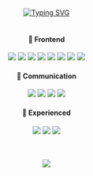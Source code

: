 <div align="center"> 
<br /><br />
<a href="https://git.io/typing-svg"><img src="https://readme-typing-svg.herokuapp.com?font=Caveat&weight=700&size=73&duration=3000&pause=1500&color=9AC5F4&center=true&vCenter=true&width=500&height=80&lines=Hello%2C+I'm+Areum+%3A%3E" alt="Typing SVG" /></a>
<br /><br />

#### 🤍 Frontend
<img src="https://img.shields.io/badge/html5-E34F26?style=flat&logo=html5&logoColor=white">
<img src="https://img.shields.io/badge/css3-1572B6?style=flat&logo=css3&logoColor=white">
<img src="https://img.shields.io/badge/JavaScript-FFE569?style=flat&logo=JavaScript&logoColor=white">
<img src="https://img.shields.io/badge/Next.js-000000?style=flat&logo=Next.js&logoColor=white">
<img src="https://img.shields.io/badge/React-61DAFB?style=flat&logo=React&logoColor=white">
<img src="https://img.shields.io/badge/TypeScript-3178C6?style=flat&logo=TypeScript&logoColor=white">
<img src="https://img.shields.io/badge/Redux-764ABC?style=flat&logo=Redux&logoColor=white">
<img src="https://img.shields.io/badge/styled components-DB7093?style=flat&logo=styled components&logoColor=white">


####  🤍 Communication
<img src="https://img.shields.io/badge/Figma-F24E1E?style=flat&logo=Figma&logoColor=white">
<img src="https://img.shields.io/badge/Notion-000000?style=flat&logo=notion&logoColor=white">
<img src="https://img.shields.io/badge/Slack-4A154B?style=flat&logo=slack&logoColor=white">
<img src="https://img.shields.io/badge/Discord-5865F2?style=flat&logo=discord&logoColor=white">

 ####  🤍 Experienced

<img src="https://img.shields.io/badge/Storybook-FF4785?style=flat&logo=Storybook&logoColor=white">
<img src="https://img.shields.io/badge/GraphQL-E10098?style=flat&logo=GraphQL&logoColor=white">
<img src="https://img.shields.io/badge/Node.js-339933?style=flat&logo=Node.js&logoColor=white">

<br /><br />
<img src="https://img.shields.io/badge/Express-000000?style=flat&logo=Express&logoColor=white">


 </div>
